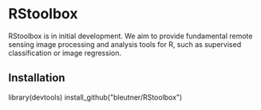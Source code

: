 # RStoolbox

RStoolbox is in initial development. We aim to provide fundamental remote sensing image processing and 
analysis tools for R, such as supervised classification or image regression.

## Installation
library(devtools)
install_github("bleutner/RStoolbox")